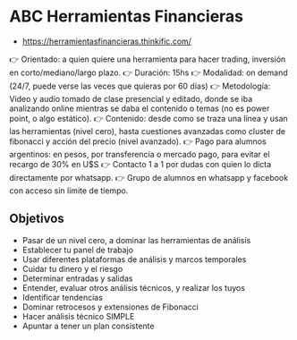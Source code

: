 # ABC Herramientas Financieras

- https://herramientasfinancieras.thinkific.com/

👉 Orientado: a quien quiere una herramienta para hacer trading, inversión en corto/mediano/largo plazo.
👉 Duración: 15hs
👉 Modalidad: on demand (24/7, puede verse las veces que quieras por 60 días)
👉 Metodología: Video y audio tomado de clase presencial y editado, donde se iba analizando online mientras se daba el contenido o temas (no es power point, o algo estático).
👉 Contenido: desde como se traza una línea y usan las herramientas (nivel cero), hasta cuestiones avanzadas como cluster de fibonacci y acción del precio (nivel avanzado).
👉 Pago para alumnos argentinos: en pesos, por transferencia o mercado pago, para evitar el recargo de 30% en U$S
👉 Contacto 1 a 1 por dudas con quien lo dicta directamente por whatsapp.
👉 Grupo de alumnos en whatsapp y facebook con acceso sin límite de tiempo.

## Objetivos

- Pasar de un nivel cero, a dominar las herramientas de análisis
- Establecer tu panel de trabajo
- Usar diferentes plataformas de análisis y marcos temporales
- Cuidar tu dinero y el riesgo
- Determinar entradas y salidas
- Entender, evaluar otros análisis técnicos, y realizar los tuyos
- Identificar tendencias
- Dominar retrocesos y extensiones de Fibonacci
- Hacer análisis técnico SIMPLE
- Apuntar a tener un plan consistente
